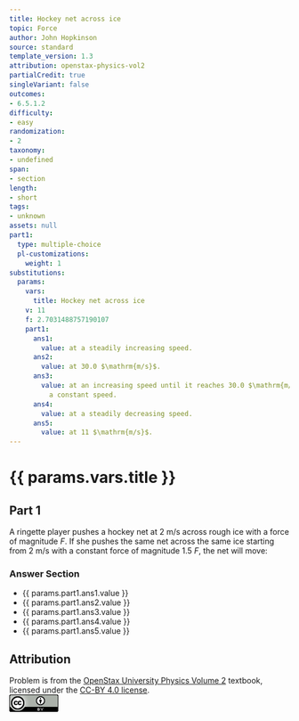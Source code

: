 ```yaml
---
title: Hockey net across ice
topic: Force
author: John Hopkinson
source: standard
template_version: 1.3
attribution: openstax-physics-vol2
partialCredit: true
singleVariant: false
outcomes:
- 6.5.1.2
difficulty:
- easy
randomization:
- 2
taxonomy:
- undefined
span:
- section
length:
- short
tags:
- unknown
assets: null
part1:
  type: multiple-choice
  pl-customizations:
    weight: 1
substitutions:
  params:
    vars:
      title: Hockey net across ice
    v: 11
    f: 2.7031488757190107
    part1:
      ans1:
        value: at a steadily increasing speed.
      ans2:
        value: at 30.0 $\mathrm{m/s}$.
      ans3:
        value: at an increasing speed until it reaches 30.0 $\mathrm{m/s}$ then at
          a constant speed.
      ans4:
        value: at a steadily decreasing speed.
      ans5:
        value: at 11 $\mathrm{m/s}$.
---
```

# {{ params.vars.title }}

## Part 1

A ringette player pushes a hockey net at 2 $\mathrm{m/s}$ across rough ice with a force of magnitude $F$.
If she pushes the same net across the same ice starting from 2 $\mathrm{m/s}$ with a constant force of magnitude 1.5 $F$, the net will move:

### Answer Section

- {{ params.part1.ans1.value }}
- {{ params.part1.ans2.value }}
- {{ params.part1.ans3.value }}
- {{ params.part1.ans4.value }}
- {{ params.part1.ans5.value }}

## Attribution

Problem is from the [OpenStax University Physics Volume 2](https://openstax.org/details/books/university-physics-volume-2) textbook, licensed under the [CC-BY 4.0 license](https://creativecommons.org/licenses/by/4.0/).<br>![Image representing the Creative Commons 4.0 BY license.](https://raw.githubusercontent.com/firasm/bits/master/by.png)